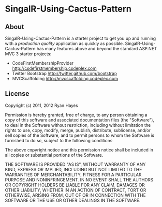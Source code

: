 SingalR-Using-Cactus-Pattern
==================


About
-----
SingalR-Using-Cactus-Pattern is a starter project to get you up and running with a *production quality* application as quickly as possible.  SingalR-Using-Cactus-Pattern has many features above and beyond the standard ASP.NET MVC 3 starter projects:

- CodeFirstMembershipProvider http://codefirstmembership.codeplex.com
- Twitter Bootstrap http://twitter.github.com/bootstrap
- MVCScaffolding http://mvcscaffolding.codeplex.com

License
-------
Copyright (c) 2011, 2012 Ryan Hayes

Permission is hereby granted, free of charge, to any person obtaining a copy of this software and associated documentation files (the "Software"), to deal in the Software without restriction, including without limitation the rights to use, copy, modify, merge, publish, distribute, sublicense, and/or sell copies of the Software, and to permit persons to whom the Software is furnished to do so, subject to the following conditions:

The above copyright notice and this permission notice shall be included in all copies or substantial portions of the Software.

THE SOFTWARE IS PROVIDED "AS IS", WITHOUT WARRANTY OF ANY KIND, EXPRESS OR IMPLIED, INCLUDING BUT NOT LIMITED TO THE WARRANTIES OF MERCHANTABILITY, FITNESS FOR A PARTICULAR PURPOSE AND NONINFRINGEMENT. IN NO EVENT SHALL THE AUTHORS OR COPYRIGHT HOLDERS BE LIABLE FOR ANY CLAIM, DAMAGES OR OTHER LIABILITY, WHETHER IN AN ACTION OF CONTRACT, TORT OR OTHERWISE, ARISING FROM, OUT OF OR IN CONNECTION WITH THE SOFTWARE OR THE USE OR OTHER DEALINGS IN THE SOFTWARE.